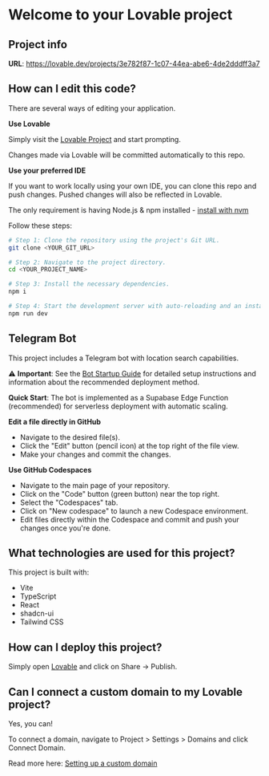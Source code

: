 # Welcome to your Lovable project

## Project info

**URL**: https://lovable.dev/projects/3e782f87-1c07-44ea-abe6-4de2dddff3a7

## How can I edit this code?

There are several ways of editing your application.

**Use Lovable**

Simply visit the [Lovable Project](https://lovable.dev/projects/3e782f87-1c07-44ea-abe6-4de2dddff3a7) and start prompting.

Changes made via Lovable will be committed automatically to this repo.

**Use your preferred IDE**

If you want to work locally using your own IDE, you can clone this repo and push changes. Pushed changes will also be reflected in Lovable.

The only requirement is having Node.js & npm installed - [install with nvm](https://github.com/nvm-sh/nvm#installing-and-updating)

Follow these steps:

```sh
# Step 1: Clone the repository using the project's Git URL.
git clone <YOUR_GIT_URL>

# Step 2: Navigate to the project directory.
cd <YOUR_PROJECT_NAME>

# Step 3: Install the necessary dependencies.
npm i

# Step 4: Start the development server with auto-reloading and an instant preview.
npm run dev
```

## Telegram Bot

This project includes a Telegram bot with location search capabilities. 

⚠️ **Important**: See the [Bot Startup Guide](BOT_STARTUP_GUIDE.md) for detailed setup instructions and information about the recommended deployment method.

**Quick Start**: The bot is implemented as a Supabase Edge Function (recommended) for serverless deployment with automatic scaling.

**Edit a file directly in GitHub**

- Navigate to the desired file(s).
- Click the "Edit" button (pencil icon) at the top right of the file view.
- Make your changes and commit the changes.

**Use GitHub Codespaces**

- Navigate to the main page of your repository.
- Click on the "Code" button (green button) near the top right.
- Select the "Codespaces" tab.
- Click on "New codespace" to launch a new Codespace environment.
- Edit files directly within the Codespace and commit and push your changes once you're done.

## What technologies are used for this project?

This project is built with:

- Vite
- TypeScript
- React
- shadcn-ui
- Tailwind CSS

## How can I deploy this project?

Simply open [Lovable](https://lovable.dev/projects/3e782f87-1c07-44ea-abe6-4de2dddff3a7) and click on Share -> Publish.

## Can I connect a custom domain to my Lovable project?

Yes, you can!

To connect a domain, navigate to Project > Settings > Domains and click Connect Domain.

Read more here: [Setting up a custom domain](https://docs.lovable.dev/tips-tricks/custom-domain#step-by-step-guide)

